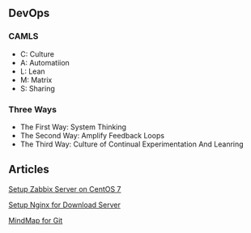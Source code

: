 ## DevOps

### CAMLS
- C: Culture
- A: Automatiion
- L: Lean
- M: Matrix
- S: Sharing

### Three Ways
- The First Way: System Thinking
- The Second Way: Amplify Feedback Loops
- The Third Way: Culture of Continual Experimentation And Leanring

## Articles
[Setup Zabbix Server on CentOS 7](https://github.com/joeyulivecn/joeyulivecn.github.io/blob/master/devops/setup_zabbix_on_centos_7.md)

[Setup Nginx for Download Server](https://github.com/joeyulivecn/joeyulivecn.github.io/blob/master/docs/setup-nginx-for-download-server.md)

[MindMap for Git](https://github.com/joeyulivecn/joeyulivecn.github.io/blob/master/devops/Git.xmind)



